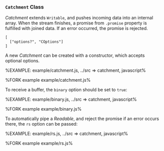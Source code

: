 
### `Catchment` Class

_Catchment_ extends `Writable`, and pushes incoming data into an internal array. When the stream finishes, a promise from `.promise` property is fulfilled with joined data. If an error occurred, the promise is rejected.


```#### constructor => Catchment
[
  ["options?", "COptions"]
]
```

A new _Catchment_ can be created with a constructor, which accepts optional options.

%EXAMPLE: example/catchment.js, ../src => catchment, javascript%

%FORK example example/catchment.js%

To receive a buffer, the `binary` option should be set to `true`:

%EXAMPLE: example/binary.js, ../src => catchment, javascript%

%FORK example example/binary.js%

To automatically pipe a _Readable_, and reject the promise if an error occurs there, the `rs` option can be passed:

%EXAMPLE: example/rs.js, ../src => catchment, javascript%

%FORK example example/rs.js%
